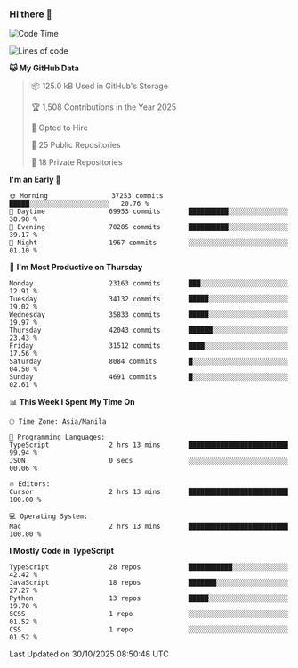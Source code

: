 ### Hi there 👋

<!--START_SECTION:waka-->
![Code Time](http://img.shields.io/badge/Code%20Time-2%2C252%20hrs%2043%20mins-blue)

![Lines of code](https://img.shields.io/badge/From%20Hello%20World%20I%27ve%20Written-68.9%20million%20lines%20of%20code-blue)

**🐱 My GitHub Data** 

> 📦 125.0 kB Used in GitHub's Storage 
 > 
> 🏆 1,508 Contributions in the Year 2025
 > 
> 💼 Opted to Hire
 > 
> 📜 25 Public Repositories 
 > 
> 🔑 18 Private Repositories 
 > 
**I'm an Early 🐤** 

```text
🌞 Morning                37253 commits       █████░░░░░░░░░░░░░░░░░░░░   20.76 % 
🌆 Daytime                69953 commits       ██████████░░░░░░░░░░░░░░░   38.98 % 
🌃 Evening                70285 commits       ██████████░░░░░░░░░░░░░░░   39.17 % 
🌙 Night                  1967 commits        ░░░░░░░░░░░░░░░░░░░░░░░░░   01.10 % 
```
📅 **I'm Most Productive on Thursday** 

```text
Monday                   23163 commits       ███░░░░░░░░░░░░░░░░░░░░░░   12.91 % 
Tuesday                  34132 commits       █████░░░░░░░░░░░░░░░░░░░░   19.02 % 
Wednesday                35833 commits       █████░░░░░░░░░░░░░░░░░░░░   19.97 % 
Thursday                 42043 commits       ██████░░░░░░░░░░░░░░░░░░░   23.43 % 
Friday                   31512 commits       ████░░░░░░░░░░░░░░░░░░░░░   17.56 % 
Saturday                 8084 commits        █░░░░░░░░░░░░░░░░░░░░░░░░   04.50 % 
Sunday                   4691 commits        █░░░░░░░░░░░░░░░░░░░░░░░░   02.61 % 
```


📊 **This Week I Spent My Time On** 

```text
🕑︎ Time Zone: Asia/Manila

💬 Programming Languages: 
TypeScript               2 hrs 13 mins       █████████████████████████   99.94 % 
JSON                     0 secs              ░░░░░░░░░░░░░░░░░░░░░░░░░   00.06 % 

🔥 Editors: 
Cursor                   2 hrs 13 mins       █████████████████████████   100.00 % 

💻 Operating System: 
Mac                      2 hrs 13 mins       █████████████████████████   100.00 % 
```

**I Mostly Code in TypeScript** 

```text
TypeScript               28 repos            ███████████░░░░░░░░░░░░░░   42.42 % 
JavaScript               18 repos            ███████░░░░░░░░░░░░░░░░░░   27.27 % 
Python                   13 repos            █████░░░░░░░░░░░░░░░░░░░░   19.70 % 
SCSS                     1 repo              ░░░░░░░░░░░░░░░░░░░░░░░░░   01.52 % 
CSS                      1 repo              ░░░░░░░░░░░░░░░░░░░░░░░░░   01.52 % 
```




 Last Updated on 30/10/2025 08:50:48 UTC
<!--END_SECTION:waka-->
